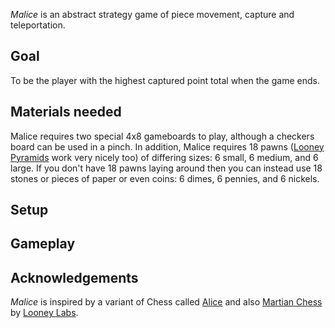 *Malice* is an abstract strategy game of piece movement, capture and teleportation.  

Goal
----

To be the player with the highest captured point total when the game ends.

Materials needed
----------------

Malice requires two special 4x8 gameboards to play, although a checkers board can be used in a pinch.  In addition, Malice requires 18 pawns ([Looney Pyramids](http://www.looneylabs.com/looney-pyramids) work very nicely too) of differing sizes: 6 small, 6 medium, and 6 large.  If you don't have 18 pawns laying around then you can instead use 18 stones or pieces of paper or even coins: 6 dimes, 6 pennies, and 6 nickels.

Setup
-----



Gameplay
--------



Acknowledgements
----------------

*Malice* is inspired by a variant of Chess called [Alice](http://www.chessvariants.org/other.dir/alice.html) and also [Martian Chess](http://icehousegames.org/wiki/index.php?title=Martian_Chess) by [Looney Labs](http://www.looneylabs.com).
